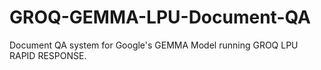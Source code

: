 # GROQ-GEMMA-LPU-Document-QA

Document QA system for Google's GEMMA Model running GROQ LPU 
RAPID RESPONSE.
